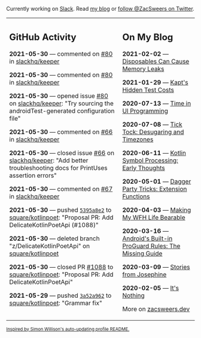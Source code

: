 Currently working on [Slack](https://slack.com/). Read [my blog](https://zacsweers.dev/) or [follow @ZacSweers on Twitter](https://twitter.com/ZacSweers).

<table><tr><td valign="top" width="60%">

## GitHub Activity
<!-- githubActivity starts -->
**2021-05-30** — commented on [#80](https://github.com/slackhq/keeper/issues/80#issuecomment-851055039) in [slackhq/keeper](https://api.github.com/repos/slackhq/keeper)

**2021-05-30** — commented on [#80](https://github.com/slackhq/keeper/issues/80#issuecomment-851054795) in [slackhq/keeper](https://api.github.com/repos/slackhq/keeper)

**2021-05-30** — opened issue [#80](https://api.github.com/repos/slackhq/keeper/issues/80) on [slackhq/keeper](https://api.github.com/repos/slackhq/keeper): "Try sourcing the androidTest-generated configuration file"

**2021-05-30** — commented on [#66](https://github.com/slackhq/keeper/issues/66#issuecomment-851054055) in [slackhq/keeper](https://api.github.com/repos/slackhq/keeper)

**2021-05-30** — closed issue [#66](https://api.github.com/repos/slackhq/keeper/issues/66) on [slackhq/keeper](https://api.github.com/repos/slackhq/keeper): "Add better troubleshooting docs for PrintUses assertion errors"

**2021-05-30** — commented on [#67](https://github.com/slackhq/keeper/issues/67#issuecomment-851053994) in [slackhq/keeper](https://api.github.com/repos/slackhq/keeper)

**2021-05-30** — pushed [`5395a8e2`](https://github.com/square/kotlinpoet/commit/5395a8e2e0ef0f9e7d0ae044b66c5ef3e06db925) to [square/kotlinpoet](https://api.github.com/repos/square/kotlinpoet): "Proposal PR: Add DelicateKotlinPoetApi (#1088)"

**2021-05-30** — deleted branch "z/DelicateKotlinPoetApi" on [square/kotlinpoet](https://api.github.com/repos/square/kotlinpoet)

**2021-05-30** — closed PR [#1088](https://api.github.com/repos/square/kotlinpoet/pulls/1088) to [square/kotlinpoet](https://api.github.com/repos/square/kotlinpoet): "Proposal PR: Add DelicateKotlinPoetApi"

**2021-05-29** — pushed [`3a52a962`](https://github.com/square/kotlinpoet/commit/3a52a962ea355ccace6b332ef4b4ed3cf2584e93) to [square/kotlinpoet](https://api.github.com/repos/square/kotlinpoet): "Grammar fix"
<!-- githubActivity ends -->
</td><td valign="top" width="40%">

## On My Blog
<!-- blog starts -->
**2021-02-02** — [Disposables Can Cause Memory Leaks](https://www.zacsweers.dev/disposables-can-cause-memory-leaks/)

**2021-01-29** — [Kapt's Hidden Test Costs](https://www.zacsweers.dev/kapts-hidden-test-costs/)

**2020-07-13** — [Time in UI Programming](https://www.zacsweers.dev/time-in-ui/)

**2020-07-08** — [Tick Tock: Desugaring and Timezones](https://www.zacsweers.dev/ticktock-desugaring-timezones/)

**2020-06-11** — [Kotlin Symbol Processing: Early Thoughts](https://www.zacsweers.dev/kotlin-symbol-processor-early-thoughts/)

**2020-05-01** — [Dagger Party Tricks: Extension Functions](https://www.zacsweers.dev/dagger-party-tricks-extension-functions/)

**2020-04-03** — [Making My WFH Life Bearable](https://www.zacsweers.dev/making-wfh-life-bearable/)

**2020-03-16** — [Android's Built-in ProGuard Rules: The Missing Guide](https://www.zacsweers.dev/android-proguard-rules/)

**2020-03-09** — [Stories from Josephine](https://www.zacsweers.dev/stories-from-josephine/)

**2020-02-05** — [It's Nothing](https://www.zacsweers.dev/its-nothing/)
<!-- blog ends -->
More on [zacsweers.dev](https://zacsweers.dev/)
</td></tr></table>

<sub><a href="https://simonwillison.net/2020/Jul/10/self-updating-profile-readme/">Inspired by Simon Willison's auto-updating profile README.</a></sub>